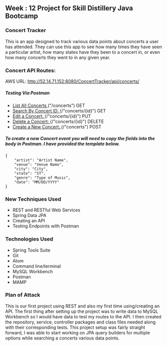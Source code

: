 ## Week : 12 Project for Skill Distillery Java Bootcamp

### Concert Tracker

This is an app designed to track various data points about concerts a user has attended. They can use this app to see how many times they have seen a particular artist, how many states have they been to a concert in, or even how many concerts they went to in any given year.

### Concert API Routes:

AWS URL: http://52.14.71.152:8080/ConcertTracker/api/concerts/

##### Testing Via Postman

* [List All Concerts ](http://52.14.71.152:8080/ConcertTracker/api/concerts/)("/concerts") GET
* [Search By Concert ID: ](http://52.14.71.152:8080/ConcertTracker/api/concerts/1)(/"concerts/{id}") GET
* [Edit a Concert: ](http://52.14.71.152:8080/ConcertTracker/api/concerts/1)(/"concerts/{id}") PUT
* [Delete a Concert: ](http://52.14.71.152:8080/ConcertTracker/api/concerts/1)(/"concerts/{id}") DELETE
* [Create a New Concert: ](http://52.14.71.152:8080/ConcertTracker/api/concerts/1)(/"concerts") POST

##### To create a new Concert event you will need to copy the fields into the body in Postman. I have provided the template below.

    {
        "artist": "Artist Name",
        "venue": "Venue Name",
        "city": "City",
        "state": "ST",
        "genre": "Type of Music",
        "date": "MM/DD/YYYY"
    }



### New Techniques Used

* REST and RESTful Web Services
* Spring Data JPA
* Creating an API
* Testing Endpoints with Postman

### Technologies Used

* Spring Tools Suite
* Git
* Atom
* Command line/terminal
* MySQL Workbench
* Postman
* MAMP

### Plan of Attack

This is our first project using REST and also my first time using/creating an API. The first thing after setting up the project was to write data to MySQL Workbench so I would have data to test my routes to the API. I then created the repository, service, controller packages and class files needed along with their corresponding tests. This project setup was fairly straight forward, I was able to start working on JPA query builders for multiple options while searching a concerts various data points.
